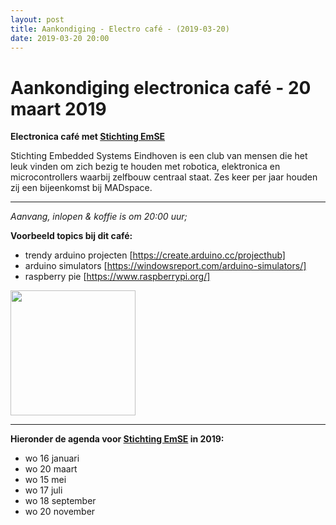 ```yaml
---
layout: post
title: Aankondiging - Electro café - (2019-03-20)
date: 2019-03-20 20:00
---
```

# Aankondiging electronica café - 20 maart 2019 

**Electronica café met [Stichting EmSE](http://emse.nl)**

Stichting Embedded Systems Eindhoven is een club van mensen die het leuk vinden om zich bezig te houden met robotica, elektronica en microcontrollers waarbij zelfbouw centraal staat.
Zes keer per jaar houden zij een bijeenkomst bij MADspace.

-----

_Aanvang, inlopen & koffie is om 20:00 uur;_

**Voorbeeld topics bij dit café:**
- trendy arduino projecten [https://create.arduino.cc/projecthub]
- arduino simulators [https://windowsreport.com/arduino-simulators/]
- raspberry pie [https://www.raspberrypi.org/]
 

<img style='width:200px;height:200px' src='https://images.pexels.com/photos/132700/pexels-photo-132700.jpeg?auto=compress&cs=tinysrgb&h=750&w=1260' />

<HR/>


**Hieronder de agenda voor [Stichting EmSE](http://emse.nl) in 2019:**

- wo 16 januari
- wo 20 maart
- wo 15 mei
- wo 17 juli
- wo 18 september
- wo 20 november

